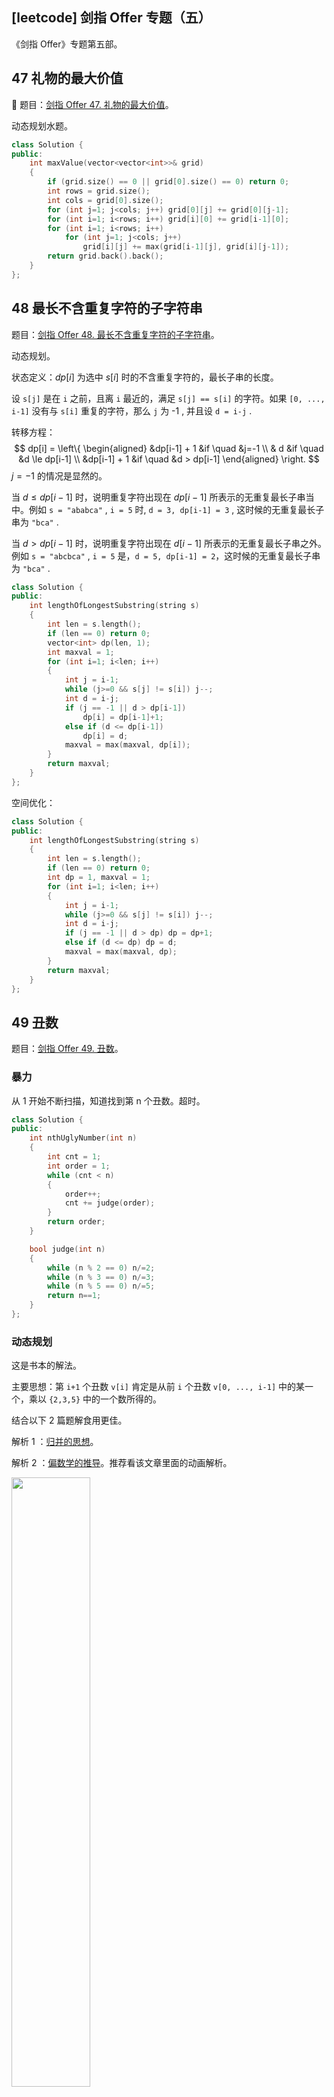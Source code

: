 ## [leetcode] 剑指 Offer 专题（五）

《剑指 Offer》专题第五部。

## 47 礼物的最大价值

🎁 题目：[剑指 Offer 47. 礼物的最大价值](https://leetcode-cn.com/problems/li-wu-de-zui-da-jie-zhi-lcof/)。

动态规划水题。

```cpp
class Solution {
public:
    int maxValue(vector<vector<int>>& grid) 
    {
        if (grid.size() == 0 || grid[0].size() == 0) return 0;
        int rows = grid.size();
        int cols = grid[0].size();
        for (int j=1; j<cols; j++) grid[0][j] += grid[0][j-1];
        for (int i=1; i<rows; i++) grid[i][0] += grid[i-1][0];
        for (int i=1; i<rows; i++)
            for (int j=1; j<cols; j++)
                grid[i][j] += max(grid[i-1][j], grid[i][j-1]);
        return grid.back().back();
    }
};
```

## 48 最长不含重复字符的子字符串

题目：[剑指 Offer 48. 最长不含重复字符的子字符串](https://leetcode-cn.com/problems/zui-chang-bu-han-zhong-fu-zi-fu-de-zi-zi-fu-chuan-lcof/)。

动态规划。

状态定义：$dp[i]$ 为选中 $s[i]$ 时的不含重复字符的，最长子串的长度。

设 `s[j]` 是在 `i` 之前，且离 `i` 最近的，满足 `s[j] == s[i]` 的字符。如果 `[0, ..., i-1]` 没有与 `s[i]` 重复的字符，那么 `j` 为 -1 , 并且设 `d = i-j` .

转移方程：
$$
dp[i] = 
\left\{
\begin{aligned}
&dp[i-1] + 1  &if \quad &j=-1 \\
& d           &if \quad &d \le dp[i-1] \\
&dp[i-1] + 1  &if \quad &d > dp[i-1] 
\end{aligned}
\right.
$$
$j = -1$ 的情况是显然的。

当 $d \le dp[i-1]$ 时，说明重复字符出现在 $dp[i-1]$ 所表示的无重复最长子串当中。例如 `s = "ababca"` , `i = 5` 时,  `d = 3, dp[i-1] = 3` , 这时候的无重复最长子串为 `"bca"` .

当 $d > dp[i-1]$ 时，说明重复字符出现在 $d[i-1]$ 所表示的无重复最长子串之外。例如 `s = "abcbca"` , `i = 5` 是，`d = 5, dp[i-1] = 2`，这时候的无重复最长子串为 `"bca"` .

```cpp
class Solution {
public:
    int lengthOfLongestSubstring(string s) 
    {
        int len = s.length();
        if (len == 0) return 0;
        vector<int> dp(len, 1);
        int maxval = 1;
        for (int i=1; i<len; i++)
        {
            int j = i-1;
            while (j>=0 && s[j] != s[i]) j--;
            int d = i-j;
            if (j == -1 || d > dp[i-1])
                dp[i] = dp[i-1]+1;
            else if (d <= dp[i-1])
                dp[i] = d;
            maxval = max(maxval, dp[i]);
        }
        return maxval;
    }
};
```

空间优化：

```cpp
class Solution {
public:
    int lengthOfLongestSubstring(string s) 
    {
        int len = s.length();
        if (len == 0) return 0;
        int dp = 1, maxval = 1;
        for (int i=1; i<len; i++)
        {
            int j = i-1;
            while (j>=0 && s[j] != s[i]) j--;
            int d = i-j;
            if (j == -1 || d > dp) dp = dp+1;
            else if (d <= dp) dp = d;
            maxval = max(maxval, dp);
        }
        return maxval;
    }
};
```

## 49 丑数

题目：[剑指 Offer 49. 丑数](https://leetcode-cn.com/problems/chou-shu-lcof/)。

### 暴力

从 1 开始不断扫描，知道找到第 n 个丑数。超时。

```cpp
class Solution {
public:
    int nthUglyNumber(int n) 
    {
        int cnt = 1;
        int order = 1;
        while (cnt < n)
        {
            order++;
            cnt += judge(order);
        }
        return order;
    }

    bool judge(int n)
    {
        while (n % 2 == 0) n/=2;
        while (n % 3 == 0) n/=3;
        while (n % 5 == 0) n/=5;
        return n==1;
    }
};
```

### 动态规划

这是书本的解法。

主要思想：第 `i+1` 个丑数 `v[i]` 肯定是从前 `i` 个丑数 `v[0, ..., i-1]` 中的某一个，乘以 `{2,3,5}` 中的一个数所得的。

结合以下 2 篇题解食用更佳。

解析 1 ：[归并的思想](https://leetcode-cn.com/problems/chou-shu-lcof/solution/chou-shu-ii-qing-xi-de-tui-dao-si-lu-by-mrsate/)。

解析 2 ：[偏数学的推导](https://leetcode-cn.com/problems/chou-shu-lcof/solution/mian-shi-ti-49-chou-shu-dong-tai-gui-hua-qing-xi-t/)。推荐看该文章里面的动画解析。

<img src="https://gitee.com/sinkinben/pic-go/raw/master/img/20201023192000.png" style="width:50%;" />

丑数序列由 3 个子序列组成，即 $2a, 3b, 5c$ 组成，其中 $a,b,c = 1,\dots,n$ 。

使用数组记录丑数，当求解第 `i+1` 个丑数 `v[i]` 时，`v[a]*2, v[b]*3, v[c]*5` 依次分别为三个序列中大于 `v[i-1]` 且离 `v[i]` 最近的一个丑数，因此最小的那一个就是第 `i+1` 个丑数 `v[i]`。

```cpp
class Solution {
public:
    int nthUglyNumber(int n) 
    {
        vector<int> v(n, 0);
        v[0] = 1;
        int a = 0, b = 0, c = 0;
        for (int i=1; i<n; i++)
        {
            v[i] = min(v[a]*2, min(v[b]*3, v[c]*5));
            if (v[i] == v[a] * 2) a++;
            if (v[i] == v[b] * 3) b++;
            if (v[i] == v[c] * 5) c++;
        }
        return v.back();
    }
};
```

## 50 第一个只出现一次的字符

题目：[剑指 Offer 50. 第一个只出现一次的字符](https://leetcode-cn.com/problems/di-yi-ge-zhi-chu-xian-yi-ci-de-zi-fu-lcof/)。

哈希计数。

```cpp
class Solution {
public:
    char firstUniqChar(string s) 
    {
        int cnt[26] = {0};
        for (int x: s) cnt[x - 'a']++;
        for (int x: s)
            if (cnt[x - 'a'] == 1)
                return x;
        return ' ';
    }
};
```

### 附加题：字符流中第一个只出现一次的字符

假如有一个无限长的字符流，每次读入一个字符，设计一个类，可以返回已读入字符中，第一个只出现一次的字符。

```cpp
class CharFinder
{
public:
    // table[x] == 0, 'x' is only inserted once
    // table[x] == -1, 'x' is not inserted
    // table[x] == -2, 'x' is inserted more than once
    // flag 用于记录只出现一次的字符的读入顺序
    int flag;
    int table[256];
    CharFinder():flag(0) { memset(table, sizeof(int) * 256, -1); }
    void insert(char x)
    {
        if (table[x] == -1)
            table[x] = flag;
       	else if (table[x] == 0)
            table[x] = -2;
       	flag++;
    }
    // 找到 table 中，大于等于 0 ，且 table[i] 最小的那个 i
    char get()
    {
        int minFlag = 0x7fffffff;
        char x = -1;
        for (int i=0; i<256; i++)
        {
            if (table[i] >= 0 && table[i] < minFLag)
                minFlag = table[i], x = i;
        }
        return x;
    }
};
```



## 51 数组中的逆序对

题目：[剑指 Offer 50. 第一个只出现一次的字符](https://leetcode-cn.com/problems/di-yi-ge-zhi-chu-xian-yi-ci-de-zi-fu-lcof/)。

### 暴力

别问，问就是枚举每一对。当然会超时啦～

```cpp
class Solution {
public:
    int reversePairs(vector<int>& nums) 
    {
        int rev = 0, size = nums.size();
        for (int i=0; i<size; i++)
            for (int j=i+1; j<size; j++)
                rev += nums[i] > nums[j];
        return rev;
    }
};
```

### 归并思想

时间复杂度 $O(n \log n)$，空间复杂度 $O(n)$ .

参考[官方题解](https://leetcode-cn.com/problems/shu-zu-zhong-de-ni-xu-dui-lcof/solution/shu-zu-zhong-de-ni-xu-dui-by-leetcode-solution/)。

和归并排序有什么关系呢？来看一个例子。

```
     l              mid        mid+1           r
     |               |          |              |
L = [8, 12, 16, 22, 100]   R = [9, 26, 55, 64, 91]  buf = []
     |                          |
   lPtr                       rPtr
```

开始，各个变量初始值如上所示。

根据归并排序的规则，这个时候我们把左边的 8 加入了答案，我们发现右边没有数比  8 小，所以 8 对逆序对总数的「贡献」为 0 。

接着我们继续合并，把 9 加入了答案，此时 `lPtr` 指向 12，`rPtr` 指向 26 。

```
                               mid+1
                                |
L = [8, 12, 16, 22, 100]   R = [9, 26, 55, 64, 91]  buf = [8, 9]
        |                          |
       lPtr                       rPtr
==>
L = [8, 12, 16, 22, 100]   R = [9, 26, 55, 64, 91]  buf = [8, 9, 12]
            |                      |
           lPtr                   rPtr
```

此时 `lPtr` 比 `rPtr` 小，把 `lPtr` 对应的数加入 `buf` ，并考虑它对逆序对总数的贡献为 `rPtr` 相对 R 首位置的偏移 1（即右边只有一个数比 12 小，所以只有它和 12 构成逆序对），以此类推，逆序数为 `rPtr - (mid + 1) ` .

我们发现用这种「算贡献」的思想在合并的过程中计算逆序对的数量的时候，只在 `lPtr` 右移的时候计算，是基于这样的事实：当前 `lPtr` 指向的数字比 `rPtr` 小，但是比 R 中 `[mid+1 ... rPtr - 1]` 的其他数字大，`[0 ... rPtr - 1]` 的其他数字本应当排在 `lPtr` 对应数字的左边，但是它排在了右边，所以这里就贡献了 `rPtr - 1 - (mid + 1) + 1 = rPtr - (mid + 1)` 个逆序对。

```cpp
class Solution
{
public:
    int reversePairs(vector<int> &nums)
    {
        int len = nums.size();
        vector<int> buf(len, 0);
        return mergeSort(nums, buf, 0, len - 1);
    }

    int mergeSort(vector<int> &data, vector<int> &buf, int l, int r)
    {
        if (l >= r) return 0;
        int mid = l + (r - l) / 2;
        int leftCount = mergeSort(data, buf, l, mid);
        int rightCount = mergeSort(data, buf, mid + 1, r);
        int p1 = l, p2 = mid + 1, idx = l;
        int count = 0;
        while (p1 <= mid && p2 <= r)
        {
            if (data[p1] <= data[p2])
                buf[idx] = data[p1++], count += (p2 - (mid + 1));
            else
                buf[idx] = data[p2++];
            idx++;
        }
        while (p1 <= mid) buf[idx++] = data[p1++], count += (p2 - (mid + 1));
        while (p2 <= r) buf[idx++] = data[p2++];
        copy(buf.begin() + l, buf.begin() + idx, data.begin() + l);
        return count + leftCount + rightCount;
    }
};
```

## 52 两个链表的第一个公共节点

题目：[剑指 Offer 52. 两个链表的第一个公共节点](https://leetcode-cn.com/problems/liang-ge-lian-biao-de-di-yi-ge-gong-gong-jie-dian-lcof/)。

### 暴力

问就是双循环。能过就行，能过就行，又不是不能过。

```cpp
class Solution {
public:
    ListNode *getIntersectionNode(ListNode *headA, ListNode *headB) 
    {
        for (auto p = headA; p != nullptr; p = p->next)
        {
            for (auto q = headB; q != nullptr; q = q->next)
                if (p == q) return p;
        }
        return nullptr;
    }
};
```

### 栈

时间复杂度 $O(m+n)$，空间复杂度 $O(m+n)$ .

显然，这 2 个交叉的链表只会是呈 `|` 或者 `Y` 这种形状。

先把所有节点分别压入 2 个栈，那么 2 个栈的栈顶会有若干个相同的节点，把它们都弹出来，找到第一个不同的 `s1.top()` ，那么 `s1.top()->next` 就是第一个公共节点。边界情况：公共节点为 `head` ，即 2 个链表是同一个。

```cpp
class Solution {
public:
    ListNode *getIntersectionNode(ListNode *headA, ListNode *headB) 
    {
        if (headA == nullptr || headB == nullptr) return nullptr;
        stack<ListNode*> s1, s2;
        for (auto p = headA; p!=nullptr; p = p->next) s1.push(p);
        for (auto p = headB; p!=nullptr; p = p->next) s2.push(p);
        while (!s1.empty() && !s2.empty() && s1.top() == s2.top())
            s1.pop(), s2.pop();
        if (s1.empty()) return headA;
        else return s1.top()->next;
    }
};
```

### 长度之差

假设 2 个链表的长度之差为 `k` ，那么先在长链表上走 `k` 步，然后长短链表同时走，每次一步，必然会在某一节点相遇。

下面代码会进行预处理，使得 `headA` 总是长链表。

时间复杂度 $O(n+m)$ 。

```cpp
class Solution {
public:
    ListNode *getIntersectionNode(ListNode *headA, ListNode *headB) 
    {
        if (headA == nullptr || headB == nullptr) return nullptr;
        int alen = 0, blen = 0;
        for (auto p = headA; p!=nullptr; p=p->next) alen++;
        for (auto p = headB; p!=nullptr; p=p->next) blen++;
        if (alen < blen) swap(headA, headB), swap(alen, blen);
        auto p = headA;
        int k = alen - blen;
        for (int i=0; i<k; i++) p = p->next;
        auto q = headB;
        while (p != q) p = p->next, q = q->next;
        return p;
    }
};
```

## 53-I 在排序数组中查找数字 I

题目：[剑指 Offer 53 - I. 在排序数组中查找数字 I](https://leetcode-cn.com/problems/zai-pai-xu-shu-zu-zhong-cha-zhao-shu-zi-lcof/)。

### 双指针

```cpp
class Solution {
public:
    int search(vector<int>& nums, int target) 
    {
        int n = nums.size();
        int i=0, j=n-1;
        while (j>=i && nums[j]!=target) j--;
        while (i<=j && nums[i]!=target) i++;
        return (i<=j)?(j-i+1):0;
    }
};
```

### 二分查找

书本的解法，时间复杂度可降为 $O(\log n)$ .

好无语的解法，空间换时间。

```cpp
class Solution {
public:
    int search(vector<int>& nums, int target) 
    {
        int len = nums.size();
        if (len == 0) return 0;
        int first = getFirstK(nums, 0, len-1, target);
        int last = getLastK(nums, 0, len-1, target);
        return (first!=-1 && last!=-1) ? last-first+1 : 0;
    }

    int getFirstK(const vector<int> &v, int l, int r, const int k)
    {
        if (l > r) return -1;
        if (l == r) return v[l] == k ? l : -1;
        int m = l + (r-l)/2;
        if (v[m] == k)
        {
            if (m == 0 || (m > 0 && v[m-1] != k)) return m;
            else r = m-1;
        }
        else if (v[m] < k) l = m+1;
        else r = m-1;
        return getFirstK(v, l, r, k);
    }
    int getLastK(const vector<int> &v, int l, int r, const int k)
    {
        if (l > r) return -1;
        if (l == r) return v[l] == k ? l : -1;
        int m = l + (r-l)/2;
        int len = v.size();
        if (v[m] == k)
        {
            if ((m == len-1) || (m < len-1 && v[m+1] != k)) return m;
            else l = m+1;
        }
        else if (v[m] < k) l = m+1;
        else r = m-1;
        return getLastK(v, l, r, k);
    }
};
```

### 进一步优化的二分法

`binsearch` 返回值是 `k` 在有序数组中的插入位置，如果值相等，那么默认插在右边。

`binsearch(target)` 返回的是 `target` 的插入位置，即 `target` 出现的最后位置加一。

`binsearch(target-1)` 返回的是 `target-1` 的插入位置，即 `target` 第一次出现的位置。

特殊情况：如果 `target` 没有出现在数组中，但是 `binsearch` 仍会返回相应的插入位置，与 `target-1` 相同，因此返回 0 ，满足要求。

```cpp
class Solution {
public:
    int search(vector<int>& nums, int target) 
    {
        return binsearch(nums, target) - binsearch(nums, target-1);
    }
    int binsearch(vector<int> &v, int k)
    {
        int len = v.size();
        int l = 0, r = len-1;
        while (l <= r)
        {
            int m = l + (r-l)/2;
            if (v[m] <= k) l=m+1;
            else r=m-1;
        }
        return l;
    }
};
```

## 53-II 0～(n-1) 中缺失的数字

题目：[剑指 Offer 53 - II. 0～n-1中缺失的数字](https://leetcode-cn.com/problems/que-shi-de-shu-zi-lcof/)。

```cpp
class Solution {
public:
    int missingNumber(vector<int>& nums) 
    {
        int len = nums.size(), i = 0;
        for (i=0; i<len; i++)
        {
            if (nums[i] != i)
                return i;
        }
        // 处理 nums = [0] 这一情况，正确的输出是 1 
        return i;
    }
};
```

习惯性来个二分查找吧。

正常情况是 `nums[i] == i`，一旦不想等，说明 `[l, m-1]` 区间缺失数字。

```cpp
class Solution {
public:
    int missingNumber(vector<int>& nums) 
    {
        int len = nums.size();
        int l=0, r=len-1;
        while (l<=r)
        {
            int m = l+(r-l)/2;
            if (nums[m] == m) l=m+1;
            else r=m-1;
        }
        return l;
    }
};
```

## 54 二叉搜索树的第 k 大节点

题目：[剑指 Offer 54. 二叉搜索树的第k大节点](https://leetcode-cn.com/problems/er-cha-sou-suo-shu-de-di-kda-jie-dian-lcof/)。

逆中序遍历。

```cpp
class Solution {
public:
    vector<int> v;
    int kthLargest(TreeNode* root, int k) 
    {
        revInorder(root);
        return v[k-1];
    }

    void revInorder(TreeNode *p)
    {
        if (p == NULL) return;
        revInorder(p->right);
        v.push_back(p->val);
        revInorder(p->left);
    }
};
```

空间优化：

```cpp
class Solution {
public:
    const int intmin = 0x80000000;
    int ans = intmin;
    int kthLargest(TreeNode* root, int k) 
    {
        revInorder(root, k);
        return ans;
    }

    void revInorder(TreeNode *p, int &k)
    {
        if (p == NULL) return;
        if (ans == intmin) revInorder(p->right, k);
        k--;
        if (k == 0)
        {
            ans = p->val;
            return;
        }
        if (ans == intmin) revInorder(p->left, k);
    }
};
```

## 55-I 二叉树的高度

题目：[剑指 Offer 55 - I. 二叉树的深度](https://leetcode-cn.com/problems/er-cha-shu-de-shen-du-lcof/)。

做法有很多，根据二叉树结构不同，效率也会不一样：

+ BFS，也就是层次遍历，慢慢数
+ DFS，就是下面👇的解法，最为简洁

 2 种方法时间复杂度均为 $O(n)$ .

```cpp
class Solution {
public:
    int maxDepth(TreeNode* root) 
    {
        return height(root);
    }
    int height(TreeNode *p)
    {
        if (p == NULL) return 0;
        return 1 + max(height(p->left), height(p->right));
    }
};
```

